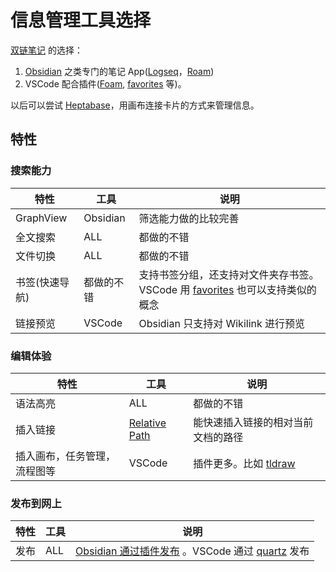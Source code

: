 # 信息管理工具选择
[双链笔记](./graph-database/readme.md) 的选择：
1. [Obsidian](./obsidian.md) 之类专门的笔记 App([Logseq](./logseq.md)，[Roam](./roam.md)) 
2. VSCode 配合插件([Foam](./foam.md), [favorites](../../../2-tool/coding/ide/vscode/plugins/favorites.md) 等)。 

以后可以尝试 [Heptabase](./heptabase.md)，用画布连接卡片的方式来管理信息。

## 特性

### 搜索能力
| 特性 | 工具 | 说明 |
| --- | --- | --- |
| GraphView  | Obsidian | 筛选能力做的比较完善  |
| 全文搜索 | ALL | 都做的不错 |
| 文件切换 | ALL | 都做的不错 |
| 书签(快速导航) | 都做的不错 | 支持书签分组，还支持对文件夹存书签。VSCode 用 [favorites](../../../2-tool/coding/ide/vscode/plugins/favorites.md) 也可以支持类似的概念 |
| 链接预览 | VSCode | Obsidian 只支持对 Wikilink 进行预览 |


### 编辑体验
| 特性 | 工具 | 说明 |
| --- | --- | --- |
| 语法高亮 | ALL | 都做的不错 |
| 插入链接 | [Relative Path](../../../2-tool/coding/ide/vscode/plugins/relative-path.md) | 能快速插入链接的相对当前文档的路径 |
| 插入画布，任务管理，流程图等 | VSCode | 插件更多。比如 [tldraw](../../../2-tool/coding/ide/vscode/plugins/tldraw/readme.md)|

### 发布到网上
| 特性 | 工具 | 说明 |
| --- | --- | --- |
| 发布 | ALL | [Obsidian 通过插件发布](https://publish.obsidian.md/help-zh/%E6%8F%92%E4%BB%B6/%E5%8F%91%E5%B8%83) 。VSCode 通过 [quartz](./quartz.md) 发布 |




